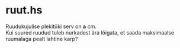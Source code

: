 # ruut.hs
Ruudukujulise plekitüki serv on **a** cm. <br />
Kui suured ruudud tuleb nurkadest ära lõigata, et saada maksimaalse ruumalaga pealt lahtine karp?
